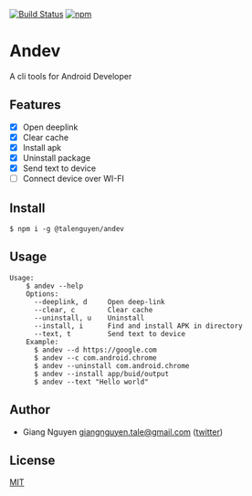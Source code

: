 [![Build Status](https://travis-ci.org/talenguyen/andev.svg?branch=master)](https://travis-ci.org/talenguyen/andev)
[![npm](https://img.shields.io/badge/npm-v1.1.6-blue.svg)](https://www.npmjs.com/package/@talenguyen/andev)

# Andev

A cli tools for Android Developer

## Features

 * [x] Open deeplink 
 * [x] Clear cache
 * [x] Install apk
 * [x] Uninstall package
 * [x] Send text to device
 * [ ] Connect device over WI-FI

## Install

```shell
$ npm i -g @talenguyen/andev
```

## Usage

```shell
Usage:
    $ andev --help
    Options:
      --deeplink, d     Open deep-link
      --clear, c        Clear cache
      --uninstall, u    Uninstall 
      --install, i      Find and install APK in directory 
      --text, t         Send text to device
    Example:
      $ andev --d https://google.com
      $ andev --c com.android.chrome
      $ andev --uninstall com.android.chrome
      $ andev --install app/buid/output
      $ andev --text "Hello world"
```

## Author
- Giang Nguyen <giangnguyen.tale@gmail.com> ([twitter](https://twitter.com/Tale_Nguyen))

## License

[MIT](LICENSE)
